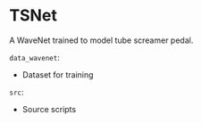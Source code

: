 # TSNet

A WaveNet trained to model tube screamer pedal.

`data_wavenet`:
* Dataset for training

`src`:
* Source scripts